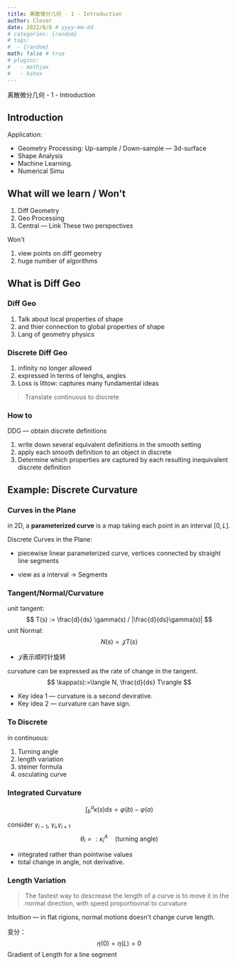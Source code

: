 ```yaml
---
title: 离散微分几何 - 1 - Introduction 
author: Clover
date: 2022/8/8 # yyyy-mm-dd
# categories: {random}
# tags:
#  - {random}
math: false # true
# plugins:
#   - mathjax
#   - katex
---
```


离散微分几何 - 1 - Introduction

<!-- more -->


## Introduction

Application: 

- Geometry Processing: Up-sample / Down-sample — 3d-surface
- Shape Analysis
- Machine Learning.
- Numerical Simu

## What will we learn / Won't

1. Diff Geometry
2. Geo Processing
3. Central — Link These two perspectives

Won't

1. view points on diff geometry
2. huge number of algorithms

## What is Diff Geo

### Diff Geo

1. Talk about local properties of shape
2. and thier connection to global properties of shape
3. Lang of geometry physics

### Discrete Diff Geo

1. infinity no longer allowed
2. expressed in terms of lenghs, angles
3. Loss is littow: captures many fundamental ideas

> Translate continuous to discrete

### How to

DDG — obtain discrete definitions

1. write down several equivalent definitions in the smooth setting
2. apply each smooth definition to an object in discrete
3. Determine which properties are captured by each resulting inequivalent discrete definition

## Example: Discrete Curvature

### Curves in the Plane

in 2D, a **parameterized curve** is a map taking each point in an interval $[0, L]$.

Discrete Curves in the Plane:

- piecewise linear parameterized curve, vertices connected by straight line segments

- view as a interval $\rightarrow$ Segments

### Tangent/Normal/Curvature

unit tangent:
$$
T(s) := \frac{d}{ds} \gamma(s) / |\frac{d}{ds}\gamma(s)|
$$
unit Normal:
$$
N(s) = \mathcal JT(s)
$$

- $\mathcal J$表示顺时针旋转

curvature can be expressed as the rate of change in the tangent.
$$
\kappa(s):=\langle N, \frac{d}{ds} T\rangle
$$

- Key idea 1 — curvature is a second devirative.
- Key idea 2 — curvature can have sign.

### To Discrete

in continuous:

1. Turning angle 
2. length variation
3. steiner formula
4. osculating curve

### Integrated Curvature

$$
\int _ b ^ a \kappa(s) \mathrm ds = \varphi(b) - \varphi(a)
$$

consider $\gamma_{i - 1}$, $\gamma_{i}$,$\gamma_{i + 1}$
$$
\theta _ i =: \kappa_i ^A\quad (\text{turning angle})
$$

- integrated rather than pointwise values
- total change in angle, not derivative.

### Length Variation

> The fastest way to descrease the length of a curve is to move it in the normal direction, with speed proportioonal to curvature

Intuition — in flat rigions, normal motions doesn't change curve length.

变分：
$$
\eta(0) = \eta(L) = 0
$$
Gradient of Length for a line segment







